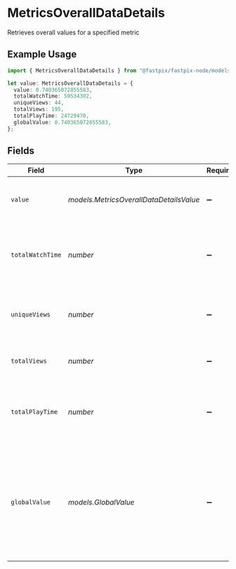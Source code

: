 # MetricsOverallDataDetails

Retrieves overall values for a specified metric

## Example Usage

```typescript
import { MetricsOverallDataDetails } from "@fastpix/fastpix-node/models";

let value: MetricsOverallDataDetails = {
  value: 0.740365072855583,
  totalWatchTime: 59534302,
  uniqueViews: 44,
  totalViews: 195,
  totalPlayTime: 24729470,
  globalValue: 0.740365072855583,
};
```

## Fields

| Field                                                                                                                                 | Type                                                                                                                                  | Required                                                                                                                              | Description                                                                                                                           | Example                                                                                                                               |
| ------------------------------------------------------------------------------------------------------------------------------------- | ------------------------------------------------------------------------------------------------------------------------------------- | ------------------------------------------------------------------------------------------------------------------------------------- | ------------------------------------------------------------------------------------------------------------------------------------- | ------------------------------------------------------------------------------------------------------------------------------------- |
| `value`                                                                                                                               | *models.MetricsOverallDataDetailsValue*                                                                                               | :heavy_minus_sign:                                                                                                                    | metric value calculated based on the applied filters.                                                                                 | 0.740365072855583                                                                                                                     |
| `totalWatchTime`                                                                                                                      | *number*                                                                                                                              | :heavy_minus_sign:                                                                                                                    | Total time watched across all views, represented in milliseconds.                                                                     | 59534302                                                                                                                              |
| `uniqueViews`                                                                                                                         | *number*                                                                                                                              | :heavy_minus_sign:                                                                                                                    | The count of unique viewers who interacted with the content.                                                                          | 44                                                                                                                                    |
| `totalViews`                                                                                                                          | *number*                                                                                                                              | :heavy_minus_sign:                                                                                                                    | The total number of views recorded.                                                                                                   | 195                                                                                                                                   |
| `totalPlayTime`                                                                                                                       | *number*                                                                                                                              | :heavy_minus_sign:                                                                                                                    | Total time spent playing the video, represented in milliseconds.                                                                      | 24729470                                                                                                                              |
| `globalValue`                                                                                                                         | *models.GlobalValue*                                                                                                                  | :heavy_minus_sign:                                                                                                                    | A global metric value that reflects the overall performance of the specified metric across the entire dataset for the given timespan. | 0.740365072855583                                                                                                                     |